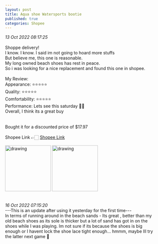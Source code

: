 ```yaml
---
layout: post
title: Aqua shoe Watersports bootie
published: true
categories: Shopee
---
```

_13 Oct 2022 08:17:25_
<br>
<br>
Shoppe delivery!
<br>
I know. I know. I said im not going to hoard more stuffs
<br>
But believe me, this one is reasonable.
<br>
My long owned beach shoes has rest in peace.
<br>
So i was looking for a nice replacement and found this one in shopee.
<br>
<br>
My Review: 
<br>
Appearance: ⭐⭐⭐⭐⭐
<br>
Quality: ⭐⭐⭐⭐⭐
<br>
Comfortability: ⭐⭐⭐⭐⭐
<br>
Performance: Lets see this saturday 💪🏻
<br>
Overall, I think its a great buy
<br>
<br>
<br>
Bought it for a discounted price of $17.97
<br>
<br>
Shopee Link 👉🏻 [Shopee Link](https://shope.ee/1VPsq0qFrF?share_channel_code=1)
<br>
<br>
<img src="https://drive.google.com/uc?export=view&id=18wwAeGAA70rOZMqorHxpAL5y3aV4BgYz" alt="drawing" width="150"/> <img src="https://drive.google.com/uc?export=view&id=1k1tmMtMyXg8vb9gJJ61STlaLuA9kHUSb" alt="drawing" width="150"/>
<br>
<br>
<br>
_16 Oct 2022 07:15:20_
<br>
---This is an update after using it yesterday for the first time---
<br>
In terms of running around in the beach sands - Its great , better than my old beach shoes as its sole is thicker but a lot of sand has got in on the shoes while I was playing. Im not sure if its because the shoes is big enough or I havent lock the shoe lace tight enough... hmmm, maybe Ill try the latter next game 🤔 
